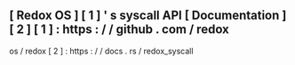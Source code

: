 [
Redox
OS
]
[
1
]
'
s
syscall
API
[
Documentation
]
[
2
]
[
1
]
:
https
:
/
/
github
.
com
/
redox
-
os
/
redox
[
2
]
:
https
:
/
/
docs
.
rs
/
redox_syscall
